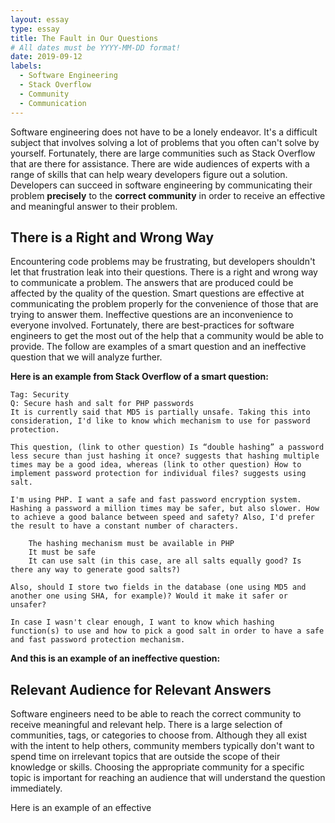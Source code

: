 ```yaml
---
layout: essay
type: essay
title: The Fault in Our Questions
# All dates must be YYYY-MM-DD format!
date: 2019-09-12
labels:
  - Software Engineering
  - Stack Overflow
  - Community
  - Communication
---
```



Software engineering does not have to be a lonely endeavor. It's a difficult subject that involves solving a lot of problems that you often can't solve by yourself. Fortunately, there are large communities such as Stack Overflow that are there for assistance. There are wide audiences of experts with a range of skills that can help weary developers figure out a solution. Developers can succeed in software engineering by communicating their problem <strong>precisely</strong> to the <strong>correct community</strong> in order to receive an effective and meaningful answer to their problem.

<h2>There is a Right and Wrong Way</h2>
Encountering code problems may be frustrating, but developers shouldn't let that frustration leak into their questions. There is a right and wrong way to communicate a problem. The answers that are produced could be affected by the quality of the question. Smart questions are effective at communicating the problem properly for the convenience of those that are trying to answer them. Ineffective questions are an inconvenience to everyone involved. Fortunately, there are best-practices for software engineers to get the most out of the help that a community would be able to provide. The follow are examples of a smart question and an ineffective question that we will analyze further.

<strong>Here is an example from Stack Overflow of a smart question:</strong>
```
Tag: Security
Q: Secure hash and salt for PHP passwords
It is currently said that MD5 is partially unsafe. Taking this into consideration, I'd like to know which mechanism to use for password protection.

This question, (link to other question) Is “double hashing” a password less secure than just hashing it once? suggests that hashing multiple times may be a good idea, whereas (link to other question) How to implement password protection for individual files? suggests using salt.

I'm using PHP. I want a safe and fast password encryption system. Hashing a password a million times may be safer, but also slower. How to achieve a good balance between speed and safety? Also, I'd prefer the result to have a constant number of characters.

    The hashing mechanism must be available in PHP
    It must be safe
    It can use salt (in this case, are all salts equally good? Is there any way to generate good salts?)

Also, should I store two fields in the database (one using MD5 and another one using SHA, for example)? Would it make it safer or unsafer?

In case I wasn't clear enough, I want to know which hashing function(s) to use and how to pick a good salt in order to have a safe and fast password protection mechanism.
```
<strong>And this is an example of an ineffective question: </strong>

<h2>Relevant Audience for Relevant Answers</h2>
Software engineers need to be able to reach the correct community to receive meaningful and relevant help. There is a large selection of communities, tags, or categories to choose from. Although they all exist with the intent to help others, community members typically don't want to spend time on irrelevant topics that are outside the scope of their knowledge or skills. Choosing the appropriate community for a specific topic is important for reaching an audience that will understand the question immediately. 

Here is an example of an effective 
